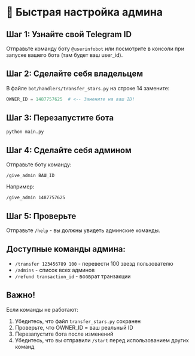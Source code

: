 # 🚀 Быстрая настройка админа

## Шаг 1: Узнайте свой Telegram ID

Отправьте команду боту `@userinfobot` или посмотрите в консоли при запуске вашего бота (там будет ваш user_id).

## Шаг 2: Сделайте себя владельцем

В файле `bot/handlers/transfer_stars.py` на строке 14 замените:
```python
OWNER_ID = 1487757625  # <-- Замените на ваш ID!
```

## Шаг 3: Перезапустите бота

```bash
python main.py
```

## Шаг 4: Сделайте себя админом

Отправьте боту команду:
```
/give_admin ВАШ_ID
```

Например:
```
/give_admin 1487757625
```

## Шаг 5: Проверьте

Отправьте `/help` - вы должны увидеть админские команды.

## Доступные команды админа:

- `/transfer 123456789 100` - перевести 100 звезд пользователю
- `/admins` - список всех админов
- `/refund transaction_id` - возврат транзакции

## Важно!

Если команды не работают:
1. Убедитесь, что файл `transfer_stars.py` сохранен
2. Проверьте, что OWNER_ID = ваш реальный ID
3. Перезапустите бота после изменений
4. Убедитесь, что вы отправили `/start` перед использованием других команд
